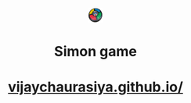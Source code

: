 <div align="center">
  <img src="Simongame.jpg" style=" width:30px; height:30px">
  <h1>Simon game</h1>
<p><a href="https://vijaychaurasiya.github.io/simon-game/"><h1>vijaychaurasiya.github.io/</h1></a></p>
</div>
